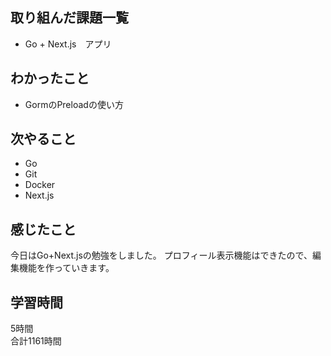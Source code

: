## 取り組んだ課題一覧
- Go + Next.js　アプリ

## わかったこと
- GormのPreloadの使い方

## 次やること
- Go
- Git
- Docker
- Next.js

## 感じたこと
今日はGo+Next.jsの勉強をしました。
プロフィール表示機能はできたので、編集機能を作っていきます。


## 学習時間
5時間<br />
合計1161時間
